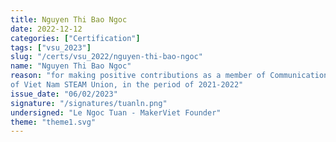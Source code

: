 ```yaml
---
title: Nguyen Thi Bao Ngoc
date: 2022-12-12
categories: ["Certification"]
tags: ["vsu_2023"]
slug: "/certs/vsu_2022/nguyen-thi-bao-ngoc"
name: "Nguyen Thi Bao Ngoc"
reason: "for making positive contributions as a member of Communication department 
of Viet Nam STEAM Union, in the period of 2021-2022"
issue_date: "06/02/2023"
signature: "/signatures/tuanln.png"
undersigned: "Le Ngoc Tuan - MakerViet Founder"
theme: "theme1.svg"
---
```

